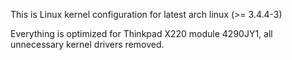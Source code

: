 This is Linux kernel configuration for latest arch linux (>= 3.4.4-3)

Everything is optimized for Thinkpad X220 module 4290JY1, all unnecessary 
kernel drivers removed.
